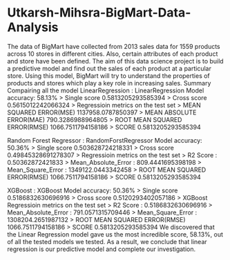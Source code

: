 # Utkarsh-Mihsra-BigMart-Data-Analysis
The data of BigMart have collected from 2013 sales data for 1559 products across 10 stores in different cities. Also, certain attributes of each product and store have been defined. The aim of this data science project is to build a predictive model and find out the sales of each product at a particular store. Using this model, BigMart will try to understand the properties of products and stores which play a key role in increasing sales.
Summary
Compairing all the model
 LinearRegression : LinearRegression Model accuracy: 58.13%
     > Single score 0.5813205293585394
     > Cross score 0.5615012242066324
     > Regressioin metrics on the test set
     > MEAN SQUARED ERROR(MSE) 1137958.0787850397
     > MEAN ABSOLUTE ERROR(MAE) 790.3286988964805
     > ROOT MEAN SQUARED ERROR(RMSE) 1066.7511794158186
     > SCORE 0.5813205293585394
     
     
 Random Forest Regressor : RandomForstRegressor Model accuracy: 50.36%
     > Single score 0.503628724218331
     > Cross score 0.49845328691278307
     > Regressioin metrics on the test set
     > R2 Score : 0.50362872421833
     > Mean_Absolute_Error : 809.4441695398198
     > Mean_Square_Error : 1349122.0443342458
     > ROOT MEAN SQUARED ERROR(RMSE) 1066.7511794158186
     > SCORE 0.5813205293585394
     
     
 XGBoost : XGBoost Model accuracy: 50.36%
     > Single score 0.5186832630696916
     > Cross score 0.5120293402057186
     > XGBoost Regressioin metrics on the test set
     > R2 Score : 0.5186832630696916
     > Mean_Absolute_Error : 791.0571315709446
     > Mean_Square_Error : 1308204.2651987132
     > ROOT MEAN SQUARED ERROR(RMSE) 1066.7511794158186
     > SCORE 0.5813205293585394
We discovered that the Linear Regression model gave us the most incredible score, 58.13%, out of all the tested models we tested. As a result, we conclude that linear regression is our predictive model and complete our investigation.
